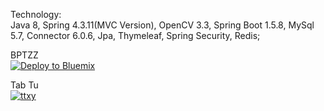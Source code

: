 Technology: <br />
Java 8, Spring 4.3.11(MVC Version), OpenCV 3.3, Spring Boot 1.5.8, MySql 5.7, Connector 6.0.6, Jpa, Thymeleaf, Spring Security, Redis;

BPTZZ <br />
<a href="https://bluemix.net/deploy?repository=https://github.com/tabtu/699GYMPE&branch=master"><img src="https://bluemix.net/deploy/button_x2.png" alt="Deploy to Bluemix"></a>

Tab Tu <br/>
<a href="http://www.ttxy.org"><img src="http://www.ttxy.org/template/singcere_qing/src/img//logo.png" alt="ttxy"></a>